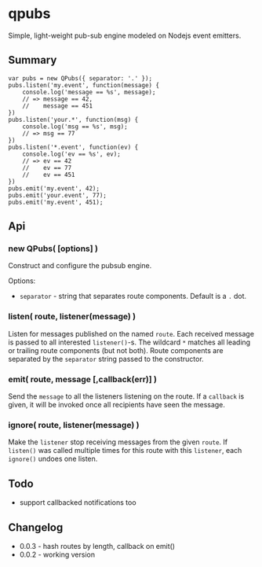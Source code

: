 qpubs
=====

Simple, light-weight pub-sub engine modeled on Nodejs event emitters.

Summary
-------

    var pubs = new QPubs({ separator: '.' });
    pubs.listen('my.event', function(message) {
        console.log('message == %s', message);
        // => message == 42,
        //    message == 451
    })
    pubs.listen('your.*', function(msg) {
        console.log('msg == %s', msg);
        // => msg == 77
    })
    pubs.listen('*.event', function(ev) {
        console.log('ev == %s', ev);
        // => ev == 42
        //    ev == 77
        //    ev == 451
    })
    pubs.emit('my.event', 42);
    pubs.emit('your.event', 77);
    pubs.emit('my.event', 451);


Api
---

### new QPubs( [options] )

Construct and configure the pubsub engine.

Options:
- `separator` - string that separates route components.  Default is a `.` dot.

### listen( route, listener(message) )

Listen for messages published on the named `route`.  Each received message is passed to all
interested `listener()`-s.  The wildcard `*` matches all leading or trailing route components
(but not both).  Route components are separated by the `separator` string passed to the
constructor.

### emit( route, message [,callback(err)] )

Send the `message` to all the listeners listening on the route.  If a `callback` is given,
it will be invoked once all recipients have seen the message.

### ignore( route, listener(message) )

Make the `listener` stop receiving messages from the given `route`.  If `listen()` was called
multiple times for this route with this `listener`, each `ignore()` undoes one listen.


<!--
Features
--------

- non-blocking: messages are accepted immediately, without blocking the sender
- durable: message sends survive a server crash, once acknowledged they will be sent
- preserves work: listeners are guaranteed to be notified at least once for each message
  (ie, messages do not disappear during a crash)
- routes are strings
- wildcard `*` prefix / suffix route component matching


Service Api
-----------

### server = qpubs.createServer( options )

### server.listen( port|options [,callback] )

### server.close( [callback] )

### Server Http Routes

- /listen?route
- /once?route
- /ignore?route
- /emit?route,value

### Server Qrpc Routes

    qrpc.connect(port, host, function() {
        qrpc.call('listen', function(err, msg) {
            console.log("received message:", msg);
            // => "received message: test message"
        })
        qrpc.call('emit', route, function(err) {
            // message sent
        })
    }


Design Notes
------------

- modified qrpc: checkpoint received line(s) before decoding (needs hook to access to line)
- need calls to addListener, removeListener, once, emit
- call to listenExclusive to be the only receipient of the message (ie, queue of workers waiting for work; server chooses worker)
- assumption is that most/all communication will be point-to-point, so no broadcast optimizations (ie, let bcast be O(n))
- all messages must be tagged with a unique id, saved to journal-in with id, saved to journal-out with id
  (after crash, restart loads the journal-in, subtracts journal-out, and re-processes the difference)
- journal is written in small bursts under an flock mutex
- ? limit on max payload? (ties up journal, etc)
- checkoint journal in batches every .01 sec
- acknowledge emit call after checkpoint
- messages are matched by a prefix/suffix matcher (build two matching regexes, keep in prefix hash/suffix hash)
- need a source of very very fast ids, ?faster than mongoid-js? (internal to the server, for call tracking -- use the message id?)
-->


Todo
----

- support callbacked notifications too


Changelog
---------

- 0.0.3 - hash routes by length, callback on emit()
- 0.0.2 - working version
